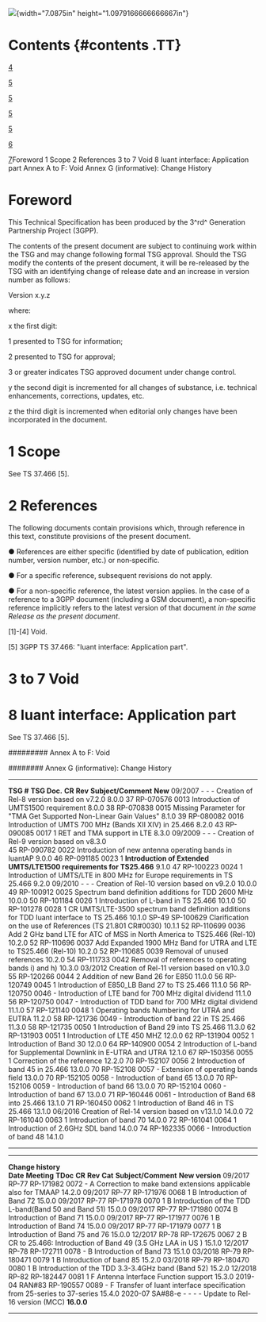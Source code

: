 ![](media/image1.jpeg){width="7.0875in" height="1.0979166666666667in"}

Contents {#contents .TT}
========

[4](#foreword)

[5](#scope)

[5](#references)

[5](#to-7-void)

[5](#iuant-interface-application-part)

[6](#annex-a-to-f-void)

[7](#annex-g-informative-change-history)Foreword 1 Scope 2 References 3
to 7 Void 8 Iuant interface: Application part Annex A to F: Void Annex G
(informative): Change History

Foreword
========

This Technical Specification has been produced by the 3^rd^ Generation
Partnership Project (3GPP).

The contents of the present document are subject to continuing work
within the TSG and may change following formal TSG approval. Should the
TSG modify the contents of the present document, it will be re-released
by the TSG with an identifying change of release date and an increase in
version number as follows:

Version x.y.z

where:

x the first digit:

1 presented to TSG for information;

2 presented to TSG for approval;

3 or greater indicates TSG approved document under change control.

y the second digit is incremented for all changes of substance, i.e.
technical enhancements, corrections, updates, etc.

z the third digit is incremented when editorial only changes have been
incorporated in the document.

1 Scope
=======

See TS 37.466 \[5\].

2 References
============

The following documents contain provisions which, through reference in
this text, constitute provisions of the present document.

● References are either specific (identified by date of publication,
edition number, version number, etc.) or non‑specific.

● For a specific reference, subsequent revisions do not apply.

● For a non-specific reference, the latest version applies. In the case
of a reference to a 3GPP document (including a GSM document), a
non-specific reference implicitly refers to the latest version of that
document *in the same Release as the present document*.

\[1\]-\[4\] Void.

\[5\] 3GPP TS 37.466: \"Iuant interface: Application part\".

3 to 7 Void
===========

8 Iuant interface: Application part
===================================

See TS 37.466 \[5\].

######### Annex A to F: Void 

######## Annex G (informative): Change History

  ------------ -------------- -------- --------- ------------------------------------------------------------------------------------------ ---------
  **TSG \#**   **TSG Doc.**   **CR**   **Rev**   **Subject/Comment**                                                                        **New**
  09/2007      \-             \-       \-        Creation of Rel-8 version based on v7.2.0                                                  8.0.0
  37           RP-070576      0013               Introduction of UMTS1500 requirement                                                       8.0.0
  38           RP-070838      0015               Missing Parameter for \"TMA Get Supported Non-Linear Gain Values\"                         8.1.0
  39           RP-080082      0016               Introduction of UMTS 700 MHz (Bands XII XIV) in 25.466                                     8.2.0
  43           RP-090085      0017     1         RET and TMA support in LTE                                                                 8.3.0
  09/2009      \-             \-       \-        Creation of Rel-9 version based on v8.3.0                                                  
  45           RP-090782      0022               Introduction of new antenna operating bands in IuantAP                                     9.0.0
  46           RP-091185      0023     1         **Introduction of Extended UMTS/LTE1500 requirements for TS25.466**                        9.1.0
  47           RP-100223      0024     1         Introduction of UMTS/LTE in 800 MHz for Europe requirements in TS 25.466                   9.2.0
  09/2010      \-             \-       \-        Creation of Rel-10 version based on v9.2.0                                                 10.0.0
  49           RP-100912      0025               Spectrum band definition additions for TDD 2600 MHz                                        10.0.0
  50           RP-101184      0026     1         Introduction of L-band in TS 25.466                                                        10.1.0
  50           RP-101278      0028     1         CR UMTS/LTE-3500 spectrum band definition additions for TDD Iuant interface to TS 25.466   10.1.0
  SP-49        SP-100629                         Clarification on the use of References (TS 21.801 CR\#0030)                                10.1.1
  52           RP-110699      0036               Add 2 GHz band LTE for ATC of MSS in North America to TS25.466 (Rel-10)                    10.2.0
  52           RP-110696      0037               Add Expanded 1900 MHz Band for UTRA and LTE to TS25.466 (Rel-10)                           10.2.0
  52           RP-110685      0039               Removal of unused references                                                               10.2.0
  54           RP-111733      0042               Removal of references to operating bands i) and h)                                         10.3.0
  03/2012                                        Creation of Rel-11 version based on v10.3.0                                                
  55           RP-120266      0044     2         Addition of new Band 26 for E850                                                           11.0.0
  56           RP-120749      0045     1         Introduction of E850\_LB Band 27 to TS 25.466                                              11.1.0
  56           RP-120750      0046     \-        Introduction of LTE band for 700 MHz digital dividend                                      11.1.0
  56           RP-120750      0047     \-        Introduction of TDD band for 700 MHz digital dividend                                      11.1.0
  57           RP-121140      0048     1         Operating bands Numbering for UTRA and EUTRA                                               11.2.0
  58           RP-121736      0049     \-        Introduction of band 22 in TS 25.466                                                       11.3.0
  58           RP-121735      0050     1         Introduction of Band 29 into TS 25.466                                                     11.3.0
  62           RP-131903      0051     1         Introduction of LTE 450 MHZ                                                                12.0.0
  62           RP-131904      0052     1         Introduction of Band 30                                                                    12.0.0
  64           RP-140900      0054     2         Introduction of L-band for Supplemental Downlink in E-UTRA and UTRA                        12.1.0
  67           RP-150356      0055     1         Correction of the reference                                                                12.2.0
  70           RP-152107      0056     2         Introduction of band 45 in 25.466                                                          13.0.0
  70           RP-152108      0057     \-        Extension of operating bands field                                                         13.0.0
  70           RP-152105      0058     \-        Introduction of band 65                                                                    13.0.0
  70           RP-152106      0059     \-        Introduction of band 66                                                                    13.0.0
  70           RP-152104      0060     \-        Introduction of band 67                                                                    13.0.0
  71           RP-160446      0061     \-        Introduction of Band 68 into 25.466                                                        13.1.0
  71           RP-160450      0062     1         Introduction of Band 46 in TS 25.466                                                       13.1.0
  06/2016                                        Creation of Rel-14 version based on v13.1.0                                                14.0.0
  72           RP-161040      0063     1         Introduction of band 70                                                                    14.0.0
  72           RP-161041      0064     1         Introduction of 2.6GHz SDL band                                                            14.0.0
  74           RP-162335      0066     \-        Introduction of band 48                                                                    14.1.0
  ------------ -------------- -------- --------- ------------------------------------------------------------------------------------------ ---------

  -------------------- ------------- ----------- -------- --------- --------- ----------------------------------------------------------------------- -----------------
  **Change history**                                                                                                                                  
  **Date**             **Meeting**   **TDoc**    **CR**   **Rev**   **Cat**   **Subject/Comment**                                                     **New version**
  09/2017              RP-77         RP-171982   0072     \-        A         Correction to make band extensions applicable also for TMAAP            14.2.0
  09/2017              RP-77         RP-171976   0068     1         B         Introduction of Band 72                                                 15.0.0
  09/2017              RP-77         RP-171978   0070     1         B         Introduction of the TDD L-band(Band 50 and Band 51)                     15.0.0
  09/2017              RP-77         RP-171980   0074               B         Introduction of Band 71                                                 15.0.0
  09/2017              RP-77         RP-171977   0076     1         B         Introduction of Band 74                                                 15.0.0
  09/2017              RP-77         RP-171979   0077     1         B         Introduction of Band 75 and 76                                          15.0.0
  12/2017              RP-78         RP-172675   0067     2         B         CR to 25.466: Introduction of Band 49 (3.5 GHz LAA in US )              15.1.0
  12/2017              RP-78         RP-172711   0078     \-        B         Introduction of Band 73                                                 15.1.0
  03/2018              RP-79         RP-180471   0079     1         B         Introduction of band 85                                                 15.2.0
  03/2018              RP-79         RP-180470   0080     1         B         Introduction of the TDD 3.3-3.4GHz band (Band 52)                       15.2.0
  12/2018              RP-82         RP-182447   0081     1         F         Antenna Interface Function support                                      15.3.0
  2019-04              RAN\#83       RP-190557   0089     \-        F         Transfer of Iuant interface specification from 25-series to 37-series   15.4.0
  2020-07              SA\#88-e      \-          \-       \-        \-        Update to Rel-16 version (MCC)                                          **16.0.0**
  -------------------- ------------- ----------- -------- --------- --------- ----------------------------------------------------------------------- -----------------
